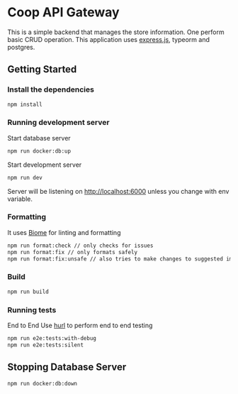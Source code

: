 # Coop API Gateway
This is a simple backend that manages the store information. One perform basic CRUD operation. This application uses [express.js](https://expressjs.com/), typeorm and postgres.

## Getting Started

### Install the dependencies
```bash
npm install
```

### Running development server
Start database server
```bash
npm run docker:db:up
```

Start development server
```bash
npm run dev
```

Server will be listening on [http://localhost:6000](http://localhost:6000) unless you change with env variable.

### Formatting
It uses [Biome](https://biomejs.dev/) for linting and formatting
```bash
npm run format:check // only checks for issues
npm run format:fix // only formats safely
npm run format:fix:unsafe // also tries to make changes to suggested improvements
```

### Build
```bash
npm run build
```

### Running tests
End to End
Use [hurl](https://hurl.dev/) to perform end to end testing
```bash
npm run e2e:tests:with-debug
npm run e2e:tests:silent
```

## Stopping Database Server
```bash
npm run docker:db:down
```
